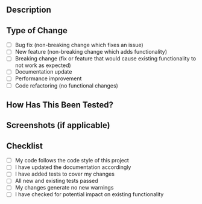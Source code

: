 ## Description
<!-- Provide a brief description of the changes introduced by this PR -->

## Type of Change
<!-- Please delete options that are not relevant and/or add your own -->
- [ ] Bug fix (non-breaking change which fixes an issue)
- [ ] New feature (non-breaking change which adds functionality)
- [ ] Breaking change (fix or feature that would cause existing functionality to not work as expected)
- [ ] Documentation update
- [ ] Performance improvement
- [ ] Code refactoring (no functional changes)

## How Has This Been Tested?
<!-- Please describe the tests that you ran to verify your changes. -->

## Screenshots (if applicable)
<!-- Add screenshots to demonstrate the changes visually -->

## Checklist
- [ ] My code follows the code style of this project
- [ ] I have updated the documentation accordingly
- [ ] I have added tests to cover my changes
- [ ] All new and existing tests passed
- [ ] My changes generate no new warnings
- [ ] I have checked for potential impact on existing functionality 